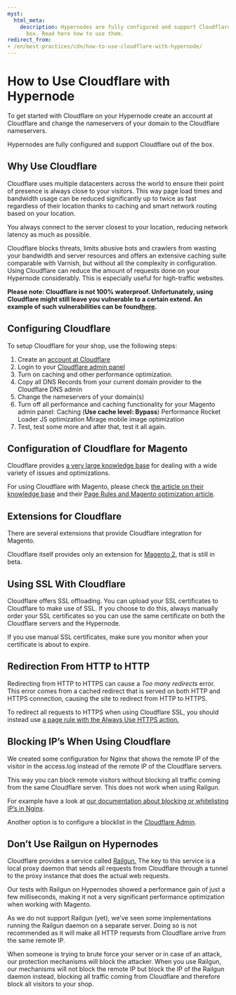 ```yaml
---
myst:
  html_meta:
    description: Hypernodes are fully configured and support Cloudflare out of the
      box. Read here how to use them.
redirect_from:
- /en/best-practices/cdn/how-to-use-cloudflare-with-hypernode/
---
```


<!-- source: https://support.hypernode.com/en/best-practices/cdn/how-to-use-cloudflare-with-hypernode/ -->

# How to Use Cloudflare with Hypernode

To get started with Cloudflare on your Hypernode create an account at Cloudflare and change the nameservers of your domain to the Cloudflare nameservers.

Hypernodes are fully configured and support Cloudflare out of the box.

## Why Use Cloudflare

Cloudflare uses multiple datacenters across the world to ensure their point of presence is always close to your visitors. This way page load times and bandwidth usage can be reduced significantly up to twice as fast regardless of their location thanks to caching and smart network routing based on your location.

You always connect to the server closest to your location, reducing network latency as much as possible.

Cloudflare blocks threats, limits abusive bots and crawlers from wasting your bandwidth and server resources and offers an extensive caching suite comparable with Varnish, but without all the complexity in configuration. Using Cloudflare can reduce the amount of requests done on your Hypernode considerably. This is especially useful for high-traffic websites.

**Please note: Cloudflare is not 100% waterproof. Unfortunately, using Cloudflare might still leave you vulnerable to a certain extend. An example of such vulnerabilities can be found**[**here**](https://blog.christophetd.fr/bypassing-cloudflare-using-internet-wide-scan-data/)**.**

## Configuring Cloudflare

To setup Cloudflare for your shop, use the following steps:

1. Create an [account at Cloudflare](https://support.cloudflare.com/hc/en-us/articles/201720164-How-do-I-sign-up-for-CloudFlare-)
1. Login to your [Cloudflare admin panel](https://www.cloudflare.com/a/login)
1. Turn on caching and other performance optimization.
1. Copy all DNS Records from your current domain provider to the Cloudflare DNS admin
1. Change the nameservers of your domain(s)
1. Turn off all performance and caching functionality for your Magento admin panel:
   Caching (**Use cache level: Bypass**)
   Performance
   Rocket Loader JS optimization
   Mirage mobile image optimization
1. Test, test some more and after that, test it all again.

## Configuration of Cloudflare for Magento

Cloudflare provides [a very large knowledge base](https://support.cloudflare.com/hc/en-us) for dealing with a wide variety of issues and optimizations.

For using Cloudflare with Magento, please check [the article on their knowledge base](https://support.cloudflare.com/hc/en-us/articles/203904600-Using-CloudFlare-with-Magento) and their [Page Rules and Magento optimization article](https://www.cloudflare.com/features-page-rules/optimize-magento/).

## Extensions for Cloudflare

There are several extensions that provide Cloudflare integration for Magento.

Cloudflare itself provides only an extension for [Magento 2](https://www.cloudflare.com/integrations/magento/), that is still in beta.

## Using SSL With Cloudflare

Cloudflare offers SSL offloading. You can upload your SSL certificates to Cloudflare to make use of SSL. If you choose to do this, always manually order your SSL certificates so you can use the same certificate on both the Cloudflare servers and the Hypernode.

If you use manual SSL certificates, make sure you monitor when your certificate is about to expire.

## Redirection From HTTP to HTTP

Redirecting from HTTP to HTTPS can cause a *Too many redirects* error. This error comes from a cached redirect that is served on both HTTP and HTTPS connection, causing the site to redirect from HTTP to HTTPS.

To redirect all requests to HTTPS when using Cloudflare SSL, you should instead use [a page rule with the Always Use HTTPS action.](https://support.cloudflare.com/hc/en-us/articles/203295200-End-to-end-HTTPS-with-Cloudflare-Part-2-SSL-certificates)

## Blocking IP’s When Using Cloudflare

We created some configuration for Nginx that shows the remote IP of the visitor in the access.log instead of the remote IP of the Cloudflare servers.

This way you can block remote visitors without blocking all traffic coming from the same Cloudflare server. This does not work when using Railgun.

For example have a look at [our documentation about blocking or whitelisting IP’s in Nginx](https://support.hypernode.com/knowledgebase/blocking-allowing-ip-addresses-in-nginx/).

Another option is to configure a blocklist in the [Cloudflare Admin](https://www.cloudflare.com/a/login).

## Don’t Use Railgun on Hypernodes

Cloudflare provides a service called [Railgun.](https://blog.cloudflare.com/cacheing-the-uncacheable-cloudflares-railgun-73454/) The key to this service is a local proxy daemon that sends all requests from Cloudflare through a tunnel to the proxy instance that does the actual web requests.

Our tests with Railgun on Hypernodes showed a performance gain of just a few milliseconds, making it not a very significant performance optimization when working with Magento.

As we do not support Railgun (yet), we’ve seen some implementations running the Railgun daemon on a separate server. Doing so is not recommended as it will make all HTTP requests from Cloudflare arrive from the same remote IP.

When someone is trying to brute force your server or in case of an attack, our protection mechanisms will block the attacker. When you use Railgun, our mechanisms will not block the remote IP but block the IP of the Railgun daemon instead, blocking all traffic coming from Cloudflare and therefore block all visitors to your shop.
